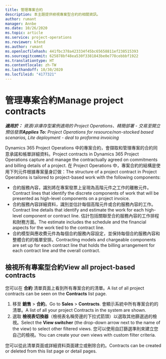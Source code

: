 ```yaml
---
title: 管理專案合約
description: 本主題提供檢視專案型合約的相關資訊。
author: rumant
manager: Annbe
ms.date: 10/26/2020
ms.topic: article
ms.service: project-operations
ms.reviewer: kfend
ms.author: rumant
ms.openlocfilehash: 441fbc378a423334f45bc65658811ef238515393
ms.sourcegitcommit: 625878bf48ea530f3381843be0e778cebbbf1922
ms.translationtype: HT
ms.contentlocale: zh-TW
ms.lasthandoff: 10/30/2020
ms.locfileid: "4177321"
---
```

# <a name="manage-project-contracts"></a><span data-ttu-id="d337f-103">管理專案合約</span><span class="sxs-lookup"><span data-stu-id="d337f-103">Manage project contracts</span></span>

<span data-ttu-id="d337f-104">_**適用於：** 資源/非庫存型案例適用的 Project Operations、精簡部署 - 交易至開立預估發票_</span><span class="sxs-lookup"><span data-stu-id="d337f-104">_**Applies To:** Project Operations for resource/non-stocked based scenarios, Lite deployment - deal to proforma invoicing_</span></span>

<span data-ttu-id="d337f-105">Dynamics 365 Project Operations 中的專案合約，會擷取和管理專案的合約同意承諾和帳單詳細資料。</span><span class="sxs-lookup"><span data-stu-id="d337f-105">Project contracts in Dynamics 365 Project Operations capture and manage the contractually agreed on commitments and billing details of a project.</span></span> <span data-ttu-id="d337f-106">在 Project Operations 中，專案合約的結構是使用下列元件根據專案量身訂做：</span><span class="sxs-lookup"><span data-stu-id="d337f-106">The structure of a project contract in Project Operations is tailored to project-based work with the following components:</span></span>

- <span data-ttu-id="d337f-107">合約服務內容，識別將在專案發票上呈現為高階元件之工作的離散元件。</span><span class="sxs-lookup"><span data-stu-id="d337f-107">Contract lines that identify the discrete components of work that will be presented as high-level components on a project invoice.</span></span>
- <span data-ttu-id="d337f-108">合約服務內容詳細資料，識別並估計每個高階元件或合約服務內容的工作。</span><span class="sxs-lookup"><span data-stu-id="d337f-108">Contract line details that identify and estimate the work for each high-level component or contract line.</span></span> <span data-ttu-id="d337f-109">估計包括關聯至合約服務內容的工作排程和財務方面。</span><span class="sxs-lookup"><span data-stu-id="d337f-109">The estimate includes the schedule and the financial aspects for the work tied to the contract line.</span></span>
- <span data-ttu-id="d337f-110">合約模型與應收費元件為每個合約服務內容設定，並保持每個合約服務內容和整體合約的帳單安排。</span><span class="sxs-lookup"><span data-stu-id="d337f-110">Contracting models and chargeable components are set up for each contract line that holds the billing arrangement for each contract line and the overall contract.</span></span>

## <a name="view-all-project-based-contracts"></a><span data-ttu-id="d337f-111">檢視所有專案型合約</span><span class="sxs-lookup"><span data-stu-id="d337f-111">View all project-based contracts</span></span>

<span data-ttu-id="d337f-112">您可以在 **合約** 清單頁面上看到所有專案合約的清單。</span><span class="sxs-lookup"><span data-stu-id="d337f-112">A list of all project contracts can be seen on the **Contracts** list page.</span></span> 

1. <span data-ttu-id="d337f-113">移至 **銷售** > **合約**。</span><span class="sxs-lookup"><span data-stu-id="d337f-113">Go to **Sales** > **Contracts**.</span></span> <span data-ttu-id="d337f-114">會顯示系統中所有專案合約的清單。</span><span class="sxs-lookup"><span data-stu-id="d337f-114">A list of all your project Contracts in the system are shown.</span></span> 
2. <span data-ttu-id="d337f-115">選取 **檢視表切換器**（檢視表名稱旁邊的下拉式箭頭）以選取其他篩選過的檢視。</span><span class="sxs-lookup"><span data-stu-id="d337f-115">Select the **View switcher** (the drop-down arrow next to the name of the view) to select other filtered views.</span></span> <span data-ttu-id="d337f-116">您可以使用自訂篩選準則來建立您自己的檢視。</span><span class="sxs-lookup"><span data-stu-id="d337f-116">You can create your own views with custom filter criteria.</span></span>

<span data-ttu-id="d337f-117">您可以從此清單頁面或詳細資料頁面建立或刪除合約。</span><span class="sxs-lookup"><span data-stu-id="d337f-117">Contracts can be created or deleted from this list page or detail pages.</span></span>
